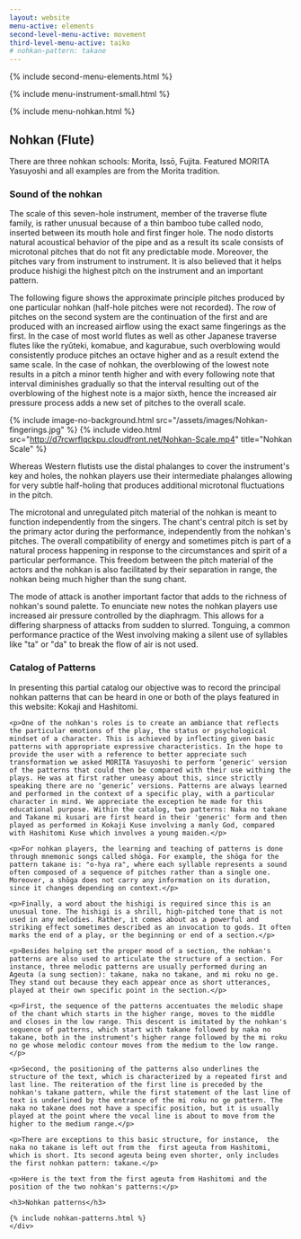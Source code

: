 ```yaml
---
layout: website
menu-active: elements
second-level-menu-active: movement
third-level-menu-active: taiko
# nohkan-pattern: takane
---
```


{% include second-menu-elements.html %}

{% include menu-instrument-small.html %}

<main class="page-content">
<div class="wrapper sidebar-contents">
  <aside class="sidebar-contents__table">
    {% include menu-nohkan.html %}
  </aside>
  <section class="sidebar-contents__section">
  <div class="text-container">
    <h2 id="Nohkan">Nohkan (Flute)</h2>
    <p> There are three nohkan schools: Morita, Issō, Fujita. Featured MORITA Yasuyoshi and all examples are from the Morita tradition.</p>
    <h3 id="Sound">Sound of the nohkan</h3>
<p>
The scale of this seven-hole instrument, member of the traverse flute family, is rather unusual because of a thin bamboo tube called nodo, inserted between its mouth hole and first finger hole. The nodo distorts natural acoustical behavior of the pipe and as a result its scale consists of microtonal pitches that do not fit any predictable mode. Moreover, the pitches vary from instrument to instrument. It is also believed that it helps produce hishigi the highest pitch on the instrument and an important pattern.</p><p>

The following figure shows the approximate principle pitches produced by one particular nohkan (half-hole pitches were not recorded).  The row of pitches on the second system are the continuation of the first and are produced with an increased airflow using the exact same fingerings as the first. In the case of most world flutes as well as other Japanese traverse flutes like the ryûteki, komabue, and kagurabue, such overblowing would consistently produce pitches an octave higher and as a result extend the same scale. In the case of nohkan, the overblowing of the lowest note results in a pitch a minor tenth higher and with every following note that interval diminishes gradually so that the interval resulting out of the overblowing of the highest note is a major sixth, hence the increased air pressure process adds a new set of pitches to the overall scale.</p>
{% include image-no-background.html
  src="/assets/images/Nohkan-fingerings.jpg"
%}
{% include video.html
  src="http://d7rcwrflqckpu.cloudfront.net/Nohkan-Scale.mp4"
  title="Nohkan Scale"
%}
<p>Whereas Western flutists use the distal phalanges to cover the instrument's key and holes, the nohkan players use their intermediate phalanges allowing for very subtle half-holing that produces additional microtonal fluctuations in the pitch.</p><p>

The microtonal and unregulated pitch material of the nohkan is meant to function independently from the singers. The chant's central pitch is set by the primary actor during the performance, independently from the nohkan's pitches. The overall compatibility of energy and sometimes pitch is part of a natural process happening in response to the circumstances and spirit of a particular performance.  This freedom between the pitch material of the actors and the nohkan is also facilitated by their separation in range, the nohkan being much higher than the sung chant.</p><p>

The mode of attack is another important factor that adds to the richness of nohkan's sound palette. To enunciate new notes the nohkan players use increased air pressure controlled by the diaphragm. This allows for a differing sharpness of attacks from sudden to slurred. Tonguing, a common performance practice of the West involving making a silent use of syllables like "ta" or "da" to break the flow of air is not used.</p>

<h3 id="Patterns">Catalog of Patterns</h3>
    <p>In presenting this partial catalog our objective was to record the principal nohkan patterns that can be heard in one or both of the plays featured in this website: Kokaji and Hashitomi.</p>

    <p>One of the nohkan's roles is to create an ambiance that reflects the particular emotions of the play, the status or psychological mindset of a character. This is achieved by inflecting given basic patterns with appropriate expressive characteristics. In the hope to provide the user with a reference to better appreciate such transformation we asked MORITA Yasuyoshi to perform ‘generic' version of the patterns that could then be compared with their use withing the plays. He was at first rather uneasy about this, since strictly speaking there are no ‘generic’ versions. Patterns are always learned and performed in the context of a specific play, with a particular character in mind. We appreciate the exception he made for this educational purpose. Within the catalog, two patterns: Naka no takane and Takane mi kusari are first heard in their 'generic' form and then played as performed in Kokaji Kuse involving a manly God, compared with Hashitomi Kuse which involves a young maiden.</p>

    <p>For nohkan players, the learning and teaching of patterns is done through mnemonic songs called shōga. For example, the shōga for the pattern takane is: "o-hya ra", where each syllable represents a sound often composed of a sequence of pitches rather than a single one. Moreover, a shōga does not carry any information on its duration, since it changes depending on context.</p>

    <p>Finally, a word about the hishigi is required since this is an unusual tone. The hishigi is a shrill, high-pitched tone that is not used in any melodies. Rather, it comes about as a powerful and striking effect sometimes described as an invocation to gods. It often marks the end of a play, or the beginning or end of a section.</p>

    <p>Besides helping set the proper mood of a section, the nohkan's patterns are also used to articulate the structure of a section. For instance, three melodic patterns are usually performed during an Ageuta (a sung section): takane, naka no takane, and mi roku no ge. They stand out because they each appear once as short utterances, played at their own specific point in the section.</p>

    <p>First, the sequence of the patterns accentuates the melodic shape of the chant which starts in the higher range, moves to the middle  and closes in the low range. This descent is imitated by the nohkan's sequence of patterns, which start with takane followed by naka no takane, both in the instrument's higher range followed by the mi roku no ge whose melodic contour moves from the medium to the low range.</p>

    <p>Second, the positioning of the patterns also underlines the structure of the text, which is characterized by a repeated first and last line. The reiteration of the first line is preceded by the nohkan's takane pattern, while the first statement of the last line of text is underlined by the entrance of the mi roku no ge pattern. The naka no takane does not have a specific position, but it is usually played at the point where the vocal line is about to move from the higher to the medium range.</p>

    <p>There are exceptions to this basic structure, for instance,  the naka no takane is left out from the  first ageuta from Hashitomi, which is short. Its second ageuta being even shorter, only includes the first nohkan pattern: takane.</p>

    <p>Here is the text from the first ageuta from Hashitomi and the position of the two nohkan's patterns:</p>

    <h3>Nohkan patterns</h3>

    {% include nohkan-patterns.html %}
    </div>
</section>
</div>

</main>

